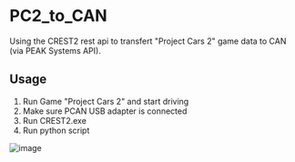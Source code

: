 # PC2_to_CAN
Using the CREST2 rest api to transfert "Project Cars 2" game data to CAN (via PEAK Systems API).

## Usage
1. Run Game "Project Cars 2" and start driving
2. Make sure PCAN USB adapter is connected
3. Run CREST2.exe
4. Run python script

![image](https://github.com/vertexxx/PC2_to_CAN/assets/5460324/4d02e02e-870c-442f-a16b-51582831e332)

